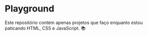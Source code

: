 # **Playground**

Este repositório contém apenas projetos que faço enquanto estou paticando HTML, CSS e JavaScript. 📚
